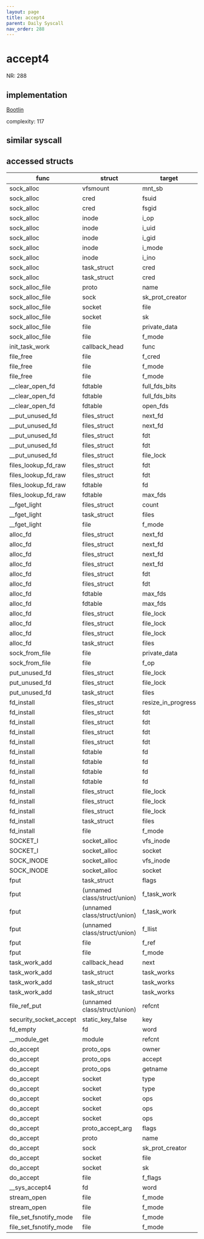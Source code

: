 ```yaml
---
layout: page
title: accept4
parent: Daily Syscall
nav_order: 288
---
```

        

# accept4
NR: 288

## implementation
[Bootlin](https://elixir.bootlin.com/linux/v6.14.7/source/net/socket.c#L2003)

complexity: 117


## similar syscall


## accessed structs

|func|struct|target|location|has_read|has_write|
|--|--|--|--|--|--|
|sock_alloc|vfsmount|mnt_sb|https://elixir.bootlin.com/linux/v6.14.7/source/net/socket.c#L622|true|true|
|sock_alloc|cred|fsuid|https://elixir.bootlin.com/linux/v6.14.7/source/net/socket.c#L630|true|true|
|sock_alloc|cred|fsgid|https://elixir.bootlin.com/linux/v6.14.7/source/net/socket.c#L631|true|true|
|sock_alloc|inode|i_op|https://elixir.bootlin.com/linux/v6.14.7/source/net/socket.c#L632|false|false|
|sock_alloc|inode|i_uid|https://elixir.bootlin.com/linux/v6.14.7/source/net/socket.c#L630|false|false|
|sock_alloc|inode|i_gid|https://elixir.bootlin.com/linux/v6.14.7/source/net/socket.c#L631|false|false|
|sock_alloc|inode|i_mode|https://elixir.bootlin.com/linux/v6.14.7/source/net/socket.c#L629|false|false|
|sock_alloc|inode|i_ino|https://elixir.bootlin.com/linux/v6.14.7/source/net/socket.c#L628|false|false|
|sock_alloc|task_struct|cred|https://elixir.bootlin.com/linux/v6.14.7/source/net/socket.c#L631|true|true|
|sock_alloc|task_struct|cred|https://elixir.bootlin.com/linux/v6.14.7/source/net/socket.c#L630|true|true|
|sock_alloc_file|proto|name|https://elixir.bootlin.com/linux/v6.14.7/source/net/socket.c#L468|false|false|
|sock_alloc_file|sock|sk_prot_creator|https://elixir.bootlin.com/linux/v6.14.7/source/net/socket.c#L468|true|true|
|sock_alloc_file|socket|file|https://elixir.bootlin.com/linux/v6.14.7/source/net/socket.c#L479|false|false|
|sock_alloc_file|socket|sk|https://elixir.bootlin.com/linux/v6.14.7/source/net/socket.c#L468|true|true|
|sock_alloc_file|file|private_data|https://elixir.bootlin.com/linux/v6.14.7/source/net/socket.c#L480|false|false|
|sock_alloc_file|file|f_mode|https://elixir.bootlin.com/linux/v6.14.7/source/net/socket.c#L478|true|true|
|init_task_work|callback_head|func|https://elixir.bootlin.com/linux/v6.14.7/source/include/linux/task_work.h#L13|false|false|
|file_free|file|f_cred|https://elixir.bootlin.com/linux/v6.14.7/source/fs/file_table.c#L71|true|true|
|file_free|file|f_mode|https://elixir.bootlin.com/linux/v6.14.7/source/fs/file_table.c#L72|true|true|
|file_free|file|f_mode|https://elixir.bootlin.com/linux/v6.14.7/source/fs/file_table.c#L69|true|true|
|__clear_open_fd|fdtable|full_fds_bits|https://elixir.bootlin.com/linux/v6.14.7/source/fs/file.c#L327|true|true|
|__clear_open_fd|fdtable|full_fds_bits|https://elixir.bootlin.com/linux/v6.14.7/source/fs/file.c#L326|true|true|
|__clear_open_fd|fdtable|open_fds|https://elixir.bootlin.com/linux/v6.14.7/source/fs/file.c#L324|true|true|
|__put_unused_fd|files_struct|next_fd|https://elixir.bootlin.com/linux/v6.14.7/source/fs/file.c#L609|true|true|
|__put_unused_fd|files_struct|next_fd|https://elixir.bootlin.com/linux/v6.14.7/source/fs/file.c#L610|false|false|
|__put_unused_fd|files_struct|fdt|https://elixir.bootlin.com/linux/v6.14.7/source/fs/file.c#L607|true|true|
|__put_unused_fd|files_struct|fdt|https://elixir.bootlin.com/linux/v6.14.7/source/fs/file.c#L607|false|false|
|__put_unused_fd|files_struct|file_lock|https://elixir.bootlin.com/linux/v6.14.7/source/fs/file.c#L607|false|false|
|files_lookup_fd_raw|files_struct|fdt|https://elixir.bootlin.com/linux/v6.14.7/source/include/linux/fdtable.h#L74|true|true|
|files_lookup_fd_raw|files_struct|fdt|https://elixir.bootlin.com/linux/v6.14.7/source/include/linux/fdtable.h#L74|false|false|
|files_lookup_fd_raw|fdtable|fd|https://elixir.bootlin.com/linux/v6.14.7/source/include/linux/fdtable.h#L84|true|true|
|files_lookup_fd_raw|fdtable|max_fds|https://elixir.bootlin.com/linux/v6.14.7/source/include/linux/fdtable.h#L75|true|true|
|__fget_light|files_struct|count|https://elixir.bootlin.com/linux/v6.14.7/source/fs/file.c#L1154|false|false|
|__fget_light|task_struct|files|https://elixir.bootlin.com/linux/v6.14.7/source/fs/file.c#L1142|true|true|
|__fget_light|file|f_mode|https://elixir.bootlin.com/linux/v6.14.7/source/fs/file.c#L1156|true|true|
|alloc_fd|files_struct|next_fd|https://elixir.bootlin.com/linux/v6.14.7/source/fs/file.c#L583|true|true|
|alloc_fd|files_struct|next_fd|https://elixir.bootlin.com/linux/v6.14.7/source/fs/file.c#L562|true|true|
|alloc_fd|files_struct|next_fd|https://elixir.bootlin.com/linux/v6.14.7/source/fs/file.c#L561|true|true|
|alloc_fd|files_struct|next_fd|https://elixir.bootlin.com/linux/v6.14.7/source/fs/file.c#L584|false|false|
|alloc_fd|files_struct|fdt|https://elixir.bootlin.com/linux/v6.14.7/source/fs/file.c#L559|true|true|
|alloc_fd|files_struct|fdt|https://elixir.bootlin.com/linux/v6.14.7/source/fs/file.c#L559|false|false|
|alloc_fd|fdtable|max_fds|https://elixir.bootlin.com/linux/v6.14.7/source/fs/file.c#L575|true|true|
|alloc_fd|fdtable|max_fds|https://elixir.bootlin.com/linux/v6.14.7/source/fs/file.c#L564|true|true|
|alloc_fd|files_struct|file_lock|https://elixir.bootlin.com/linux/v6.14.7/source/fs/file.c#L590|false|false|
|alloc_fd|files_struct|file_lock|https://elixir.bootlin.com/linux/v6.14.7/source/fs/file.c#L559|false|false|
|alloc_fd|files_struct|file_lock|https://elixir.bootlin.com/linux/v6.14.7/source/fs/file.c#L557|false|false|
|alloc_fd|task_struct|files|https://elixir.bootlin.com/linux/v6.14.7/source/fs/file.c#L552|true|true|
|sock_from_file|file|private_data|https://elixir.bootlin.com/linux/v6.14.7/source/net/socket.c#L520|true|true|
|sock_from_file|file|f_op|https://elixir.bootlin.com/linux/v6.14.7/source/net/socket.c#L519|true|true|
|put_unused_fd|files_struct|file_lock|https://elixir.bootlin.com/linux/v6.14.7/source/fs/file.c#L618|false|false|
|put_unused_fd|files_struct|file_lock|https://elixir.bootlin.com/linux/v6.14.7/source/fs/file.c#L616|false|false|
|put_unused_fd|task_struct|files|https://elixir.bootlin.com/linux/v6.14.7/source/fs/file.c#L615|true|true|
|fd_install|files_struct|resize_in_progress|https://elixir.bootlin.com/linux/v6.14.7/source/fs/file.c#L649|true|true|
|fd_install|files_struct|fdt|https://elixir.bootlin.com/linux/v6.14.7/source/fs/file.c#L660|true|true|
|fd_install|files_struct|fdt|https://elixir.bootlin.com/linux/v6.14.7/source/fs/file.c#L652|true|true|
|fd_install|files_struct|fdt|https://elixir.bootlin.com/linux/v6.14.7/source/fs/file.c#L660|false|false|
|fd_install|files_struct|fdt|https://elixir.bootlin.com/linux/v6.14.7/source/fs/file.c#L652|false|false|
|fd_install|fdtable|fd|https://elixir.bootlin.com/linux/v6.14.7/source/fs/file.c#L662|true|true|
|fd_install|fdtable|fd|https://elixir.bootlin.com/linux/v6.14.7/source/fs/file.c#L661|true|true|
|fd_install|fdtable|fd|https://elixir.bootlin.com/linux/v6.14.7/source/fs/file.c#L653|true|true|
|fd_install|fdtable|fd|https://elixir.bootlin.com/linux/v6.14.7/source/fs/file.c#L654|true|true|
|fd_install|files_struct|file_lock|https://elixir.bootlin.com/linux/v6.14.7/source/fs/file.c#L655|false|false|
|fd_install|files_struct|file_lock|https://elixir.bootlin.com/linux/v6.14.7/source/fs/file.c#L651|false|false|
|fd_install|files_struct|file_lock|https://elixir.bootlin.com/linux/v6.14.7/source/fs/file.c#L652|false|false|
|fd_install|task_struct|files|https://elixir.bootlin.com/linux/v6.14.7/source/fs/file.c#L641|true|true|
|fd_install|file|f_mode|https://elixir.bootlin.com/linux/v6.14.7/source/fs/file.c#L644|true|true|
|SOCKET_I|socket_alloc|vfs_inode|https://elixir.bootlin.com/linux/v6.14.7/source/include/net/sock.h#L1490|true|true|
|SOCKET_I|socket_alloc|socket|https://elixir.bootlin.com/linux/v6.14.7/source/include/net/sock.h#L1490|false|false|
|SOCK_INODE|socket_alloc|vfs_inode|https://elixir.bootlin.com/linux/v6.14.7/source/include/net/sock.h#L1495|false|false|
|SOCK_INODE|socket_alloc|socket|https://elixir.bootlin.com/linux/v6.14.7/source/include/net/sock.h#L1495|true|true|
|fput|task_struct|flags|https://elixir.bootlin.com/linux/v6.14.7/source/fs/file_table.c#L523|true|true|
|fput|(unnamed class/struct/union)|f_task_work|https://elixir.bootlin.com/linux/v6.14.7/source/fs/file_table.c#L525|false|false|
|fput|(unnamed class/struct/union)|f_task_work|https://elixir.bootlin.com/linux/v6.14.7/source/fs/file_table.c#L524|false|false|
|fput|(unnamed class/struct/union)|f_llist|https://elixir.bootlin.com/linux/v6.14.7/source/fs/file_table.c#L534|false|false|
|fput|file|f_ref|https://elixir.bootlin.com/linux/v6.14.7/source/fs/file_table.c#L516|false|false|
|fput|file|f_mode|https://elixir.bootlin.com/linux/v6.14.7/source/fs/file_table.c#L519|true|true|
|task_work_add|callback_head|next|https://elixir.bootlin.com/linux/v6.14.7/source/kernel/task_work.c#L72|false|false|
|task_work_add|task_struct|task_works|https://elixir.bootlin.com/linux/v6.14.7/source/kernel/task_work.c#L68|true|true|
|task_work_add|task_struct|task_works|https://elixir.bootlin.com/linux/v6.14.7/source/kernel/task_work.c#L73|false|false|
|task_work_add|task_struct|task_works|https://elixir.bootlin.com/linux/v6.14.7/source/kernel/task_work.c#L68|false|false|
|file_ref_put|(unnamed class/struct/union)|refcnt|https://elixir.bootlin.com/linux/v6.14.7/source/include/linux/file_ref.h#L157|false|false|
|security_socket_accept|static_key_false|key|https://elixir.bootlin.com/linux/v6.14.7/source/security/security.c#L4659|false|false|
|fd_empty|fd|word|https://elixir.bootlin.com/linux/v6.14.7/source/include/linux/file.h#L47|true|true|
|__module_get|module|refcnt|https://elixir.bootlin.com/linux/v6.14.7/source/kernel/module/main.c#L857|false|false|
|do_accept|proto_ops|owner|https://elixir.bootlin.com/linux/v6.14.7/source/net/socket.c#L1919|true|true|
|do_accept|proto_ops|accept|https://elixir.bootlin.com/linux/v6.14.7/source/net/socket.c#L1930|true|true|
|do_accept|proto_ops|getname|https://elixir.bootlin.com/linux/v6.14.7/source/net/socket.c#L1935|true|true|
|do_accept|socket|type|https://elixir.bootlin.com/linux/v6.14.7/source/net/socket.c#L1912|true|true|
|do_accept|socket|type|https://elixir.bootlin.com/linux/v6.14.7/source/net/socket.c#L1912|false|false|
|do_accept|socket|ops|https://elixir.bootlin.com/linux/v6.14.7/source/net/socket.c#L1910|true|true|
|do_accept|socket|ops|https://elixir.bootlin.com/linux/v6.14.7/source/net/socket.c#L1913|false|false|
|do_accept|socket|ops|https://elixir.bootlin.com/linux/v6.14.7/source/net/socket.c#L1910|false|false|
|do_accept|proto_accept_arg|flags|https://elixir.bootlin.com/linux/v6.14.7/source/net/socket.c#L1929|true|true|
|do_accept|proto|name|https://elixir.bootlin.com/linux/v6.14.7/source/net/socket.c#L1921|false|false|
|do_accept|sock|sk_prot_creator|https://elixir.bootlin.com/linux/v6.14.7/source/net/socket.c#L1921|true|true|
|do_accept|socket|file|https://elixir.bootlin.com/linux/v6.14.7/source/net/socket.c#L1929|true|true|
|do_accept|socket|sk|https://elixir.bootlin.com/linux/v6.14.7/source/net/socket.c#L1921|true|true|
|do_accept|file|f_flags|https://elixir.bootlin.com/linux/v6.14.7/source/net/socket.c#L1929|true|true|
|__sys_accept4|fd|word|https://elixir.bootlin.com/linux/v6.14.7/source/net/socket.c#L1999|true|true|
|stream_open|file|f_mode|https://elixir.bootlin.com/linux/v6.14.7/source/fs/open.c#L1647|true|true|
|stream_open|file|f_mode|https://elixir.bootlin.com/linux/v6.14.7/source/fs/open.c#L1646|true|true|
|file_set_fsnotify_mode|file|f_mode|https://elixir.bootlin.com/linux/v6.14.7/source/include/linux/fs.h#L3158|true|true|
|file_set_fsnotify_mode|file|f_mode|https://elixir.bootlin.com/linux/v6.14.7/source/include/linux/fs.h#L3157|true|true|
